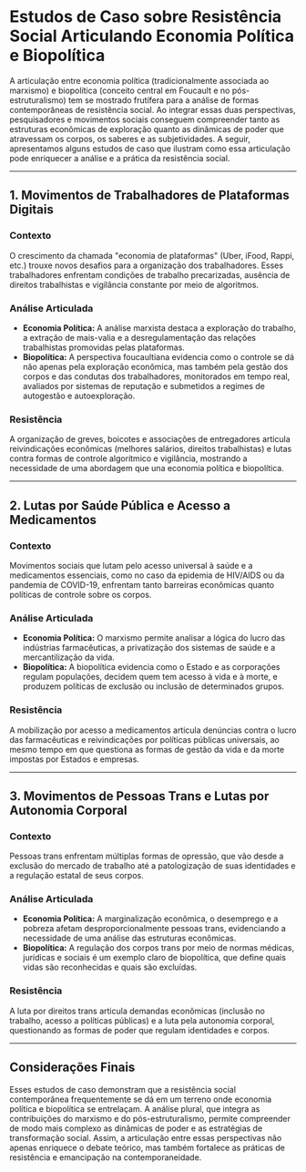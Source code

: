 
# Estudos de Caso sobre Resistência Social Articulando Economia Política e Biopolítica

A articulação entre economia política (tradicionalmente associada ao marxismo) e biopolítica (conceito central em Foucault e no pós-estruturalismo) tem se mostrado frutífera para a análise de formas contemporâneas de resistência social. Ao integrar essas duas perspectivas, pesquisadores e movimentos sociais conseguem compreender tanto as estruturas econômicas de exploração quanto as dinâmicas de poder que atravessam os corpos, os saberes e as subjetividades. A seguir, apresentamos alguns estudos de caso que ilustram como essa articulação pode enriquecer a análise e a prática da resistência social.

---

## 1. Movimentos de Trabalhadores de Plataformas Digitais

### Contexto

O crescimento da chamada "economia de plataformas" (Uber, iFood, Rappi, etc.) trouxe novos desafios para a organização dos trabalhadores. Esses trabalhadores enfrentam condições de trabalho precarizadas, ausência de direitos trabalhistas e vigilância constante por meio de algoritmos.

### Análise Articulada

- **Economia Política:** A análise marxista destaca a exploração do trabalho, a extração de mais-valia e a desregulamentação das relações trabalhistas promovidas pelas plataformas.
- **Biopolítica:** A perspectiva foucaultiana evidencia como o controle se dá não apenas pela exploração econômica, mas também pela gestão dos corpos e das condutas dos trabalhadores, monitorados em tempo real, avaliados por sistemas de reputação e submetidos a regimes de autogestão e autoexploração.

### Resistência

A organização de greves, boicotes e associações de entregadores articula reivindicações econômicas (melhores salários, direitos trabalhistas) e lutas contra formas de controle algorítmico e vigilância, mostrando a necessidade de uma abordagem que una economia política e biopolítica.

---

## 2. Lutas por Saúde Pública e Acesso a Medicamentos

### Contexto

Movimentos sociais que lutam pelo acesso universal à saúde e a medicamentos essenciais, como no caso da epidemia de HIV/AIDS ou da pandemia de COVID-19, enfrentam tanto barreiras econômicas quanto políticas de controle sobre os corpos.

### Análise Articulada

- **Economia Política:** O marxismo permite analisar a lógica do lucro das indústrias farmacêuticas, a privatização dos sistemas de saúde e a mercantilização da vida.
- **Biopolítica:** A biopolítica evidencia como o Estado e as corporações regulam populações, decidem quem tem acesso à vida e à morte, e produzem políticas de exclusão ou inclusão de determinados grupos.

### Resistência

A mobilização por acesso a medicamentos articula denúncias contra o lucro das farmacêuticas e reivindicações por políticas públicas universais, ao mesmo tempo em que questiona as formas de gestão da vida e da morte impostas por Estados e empresas.

---

## 3. Movimentos de Pessoas Trans e Lutas por Autonomia Corporal

### Contexto

Pessoas trans enfrentam múltiplas formas de opressão, que vão desde a exclusão do mercado de trabalho até a patologização de suas identidades e a regulação estatal de seus corpos.

### Análise Articulada

- **Economia Política:** A marginalização econômica, o desemprego e a pobreza afetam desproporcionalmente pessoas trans, evidenciando a necessidade de uma análise das estruturas econômicas.
- **Biopolítica:** A regulação dos corpos trans por meio de normas médicas, jurídicas e sociais é um exemplo claro de biopolítica, que define quais vidas são reconhecidas e quais são excluídas.

### Resistência

A luta por direitos trans articula demandas econômicas (inclusão no trabalho, acesso a políticas públicas) e a luta pela autonomia corporal, questionando as formas de poder que regulam identidades e corpos.

---

## Considerações Finais

Esses estudos de caso demonstram que a resistência social contemporânea frequentemente se dá em um terreno onde economia política e biopolítica se entrelaçam. A análise plural, que integra as contribuições do marxismo e do pós-estruturalismo, permite compreender de modo mais complexo as dinâmicas de poder e as estratégias de transformação social. Assim, a articulação entre essas perspectivas não apenas enriquece o debate teórico, mas também fortalece as práticas de resistência e emancipação na contemporaneidade.
```
